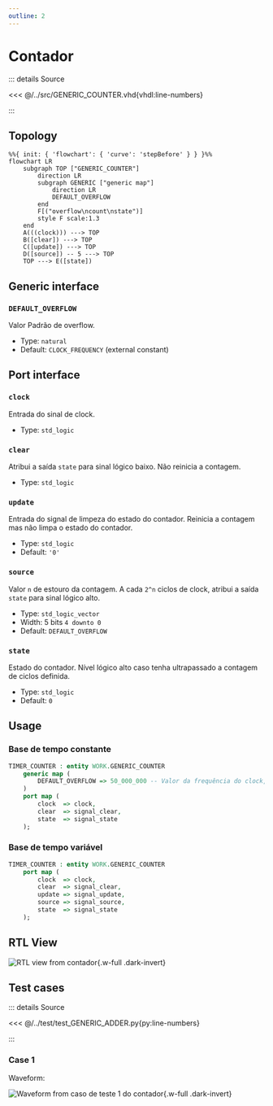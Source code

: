 ```yaml
---
outline: 2
---
```


# Contador

::: details Source <a href="https://github.com/pfeinsper/24a-CTI-RISCV/blob/main/src/GENERIC_COUNTER.vhd" target="blank" style="float:right"><Badge type="tip" text="GENERIC_COUNTER.vhd &boxbox;" /></a>

<<< @/../src/GENERIC_COUNTER.vhd{vhdl:line-numbers}

:::

## Topology

```mermaid
%%{ init: { 'flowchart': { 'curve': 'stepBefore' } } }%%
flowchart LR
    subgraph TOP ["GENERIC_COUNTER"]
        direction LR
        subgraph GENERIC ["generic map"]
            direction LR
            DEFAULT_OVERFLOW
        end
        F[("overflow\ncount\nstate")]
        style F scale:1.3
    end
    A(((clock))) ---> TOP
    B([clear]) ---> TOP
    C([update]) ---> TOP
    D([source]) -- 5 ---> TOP
    TOP ---> E([state])
```

## Generic interface

### `DEFAULT_OVERFLOW` <Badge type="neutral" text="GENERIC" />

Valor Padrão de overflow.

- Type: `natural`
- Default: `CLOCK_FREQUENCY` (external constant)

## Port interface

### `clock` <Badge type="success" text="INPUT" />

Entrada do sinal de clock.

- Type: `std_logic`

### `clear` <Badge type="success" text="INPUT" />

Atribui a saída `state` para sinal lógico baixo. Não reinicia a contagem.

- Type: `std_logic`

### `update` <Badge type="success" text="INPUT" />

Entrada do signal de limpeza do estado do contador. Reinicia a contagem mas não
limpa o estado do contador.

- Type: `std_logic`
- Default: `'0'`

### `source` <Badge type="success" text="INPUT" />

Valor `n` de estouro da contagem. A cada `2^n` ciclos de clock, atribui a saída
`state` para sinal lógico alto.

- Type: `std_logic_vector`
- Width: 5 bits `4 downto 0`
- Default: `DEFAULT_OVERFLOW`

### `state` <Badge type="danger" text="OUTPUT" />

Estado do contador. Nível lógico alto caso tenha ultrapassado a contagem de
ciclos definida.

- Type: `std_logic`
- Default: `0`

## Usage

### Base de tempo constante

```vhdl
TIMER_COUNTER : entity WORK.GENERIC_COUNTER
    generic map (
        DEFAULT_OVERFLOW => 50_000_000 -- Valor da frequência do clock, equivalente a contagem de 1 segundo
    )
    port map (
        clock  => clock,
        clear  => signal_clear,
        state  => signal_state
    );
```

### Base de tempo variável

```vhdl
TIMER_COUNTER : entity WORK.GENERIC_COUNTER
    port map (
        clock  => clock,
        clear  => signal_clear,
        update => signal_update,
        source => signal_source,
        state  => signal_state
    );
```

## RTL View

![RTL view from contador](/images/reference/components/generic_counter_netlist.svg){.w-full .dark-invert}

## Test cases

::: details Source <a href="https://github.com/pfeinsper/24a-CTI-RISCV/blob/main/test/test_GENERIC_COUNTER.py" target="blank" style="float:right"><Badge type="tip" text="test_GENERIC_COUNTER.py &boxbox;" /></a>

<<< @/../test/test_GENERIC_ADDER.py{py:line-numbers}

:::

### Case 1 <Badge type="info" text="tb_GENERIC_COUNTER_case_1" />

Waveform:

![Waveform from caso de teste 1 do contador](/images/reference/components/tb_generic_counter_case_1.svg){.w-full .dark-invert}
